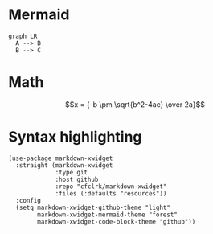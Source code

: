 # Mermaid

```mermaid
graph LR
  A --> B
  B --> C
```

# Math

$$x = {-b \pm \sqrt{b^2-4ac} \over 2a}$$

# Syntax highlighting

```emacs-lisp
(use-package markdown-xwidget
  :straight (markdown-xwidget
             :type git
             :host github
             :repo "cfclrk/markdown-xwidget"
             :files (:defaults "resources"))
  :config
  (setq markdown-xwidget-github-theme "light"
        markdown-xwidget-mermaid-theme "forest"
        markdown-xwidget-code-block-theme "github"))
```
